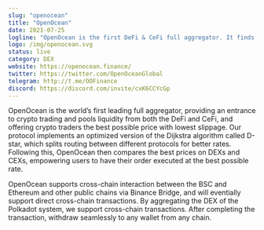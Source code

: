 ```yaml
---
slug: "openocean"
title: "OpenOcean"
date: 2021-07-25
logline: "OpenOcean is the first DeFi & CeFi full aggregator. It finds the best price and lowest slippage for traders by applying a deeply optimized intelligent routing algorithm. As a one-stop entrance, we have aggregated ETH, ETH Layer2, BSC, TRON, and Solana."
logo: /img/openocean.svg
status: live
category: DEX
website: https://openocean.finance/
twitter: https://twitter.com/OpenOceanGlobal
telegram: http://t.me/OOFinance
discord: https://discord.com/invite/cxK6CCYcGp
---
```


OpenOcean is the world’s first leading full aggregator, providing an entrance to crypto trading and pools liquidity from both the DeFi and CeFi, and offering crypto traders the best possible price with lowest slippage. Our protocol implements an optimized version of the Dijkstra algorithm called D-star, which splits routing between different protocols for better rates. Following this, OpenOcean then compares the best prices on DEXs and CEXs, empowering users to have their order executed at the best possible rate.

OpenOcean supports cross-chain interaction between the BSC and Ethereum and other public chains via Binance Bridge, and will eventially support direct cross-chain transactions. By aggregating the DEX of the Polkadot system, we support cross-chain transactions. After completing the transaction, withdraw seamlessly to any wallet from any chain.
